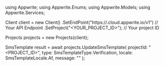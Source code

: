 using Appwrite;
using Appwrite.Enums;
using Appwrite.Models;
using Appwrite.Services;

Client client = new Client()
    .SetEndPoint("https://<REGION>.cloud.appwrite.io/v1") // Your API Endpoint
    .SetProject("<YOUR_PROJECT_ID>"); // Your project ID

Projects projects = new Projects(client);

SmsTemplate result = await projects.UpdateSmsTemplate(
    projectId: "<PROJECT_ID>",
    type: SmsTemplateType.Verification,
    locale: SmsTemplateLocale.Af,
    message: "<MESSAGE>"
);